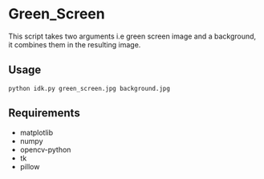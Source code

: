 # Green_Screen
This script takes two arguments i.e green screen image and a background, it combines them in the resulting image.

## Usage
```
python idk.py green_screen.jpg background.jpg
```

## Requirements
+ matplotlib
+ numpy
+ opencv-python
+ tk
+ pillow
